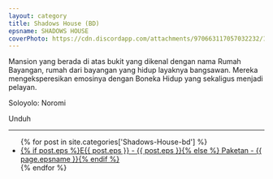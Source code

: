 ```yaml
---
layout: category
title: Shadows House (BD)
epsname: SHADOWS HOUSE
coverPhoto: https://cdn.discordapp.com/attachments/970663117057032232/1003664979641237574/mpv-shot0109.jpg
---
```


Mansion yang berada di atas bukit yang dikenal dengan nama Rumah Bayangan, rumah dari bayangan yang hidup layaknya bangsawan. Mereka mengeksperesikan emosinya dengan Boneka Hidup yang sekaligus menjadi pelayan.

Soloyolo: Noromi

Unduh

---
  <ul>
    {% for post in site.categories['Shadows-House-bd'] %}
  <li><a href="{{ site.baseurl }}{{ post.url }}">{% if post.eps %}E{{ post.eps }} - {{ post.eps }}{% else %} Paketan - {{ page.epsname }}{% endif %}</a></li>
  {% endfor %}
  </ul>